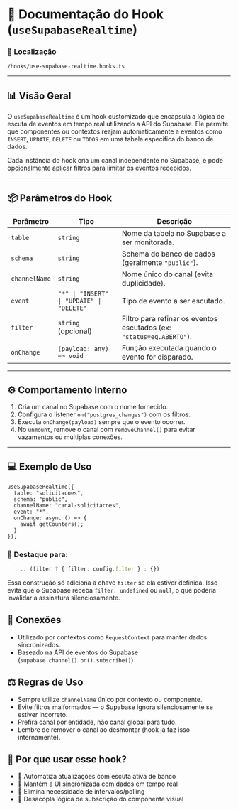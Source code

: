 # 📁 Documentação do Hook (`useSupabaseRealtime`)

### 📁 Localização

`/hooks/use-supabase-realtime.hooks.ts`

---

## 📊 Visão Geral

O `useSupabaseRealtime` é um hook customizado que encapsula a lógica de escuta de eventos em tempo real utilizando a API do Supabase. Ele permite que componentes ou contextos reajam automaticamente a eventos como `INSERT`, `UPDATE`, `DELETE` ou `TODOS` em uma tabela específica do banco de dados.

Cada instância do hook cria um canal independente no Supabase, e pode opcionalmente aplicar filtros para limitar os eventos recebidos.

---

## 📦 Parâmetros do Hook

| Parâmetro      | Tipo                                         | Descrição                                                                 |
|----------------|----------------------------------------------|---------------------------------------------------------------------------|
| `table`        | `string`                                     | Nome da tabela no Supabase a ser monitorada.                             |
| `schema`       | `string`                                     | Schema do banco de dados (geralmente `"public"`).                        |
| `channelName`  | `string`                                     | Nome único do canal (evita duplicidade).                                 |
| `event`        | `"*" \| "INSERT" \| "UPDATE" \| "DELETE"` | Tipo de evento a ser escutado.                                           |
| `filter`       | `string` (opcional)                          | Filtro para refinar os eventos escutados (ex: `"status=eq.ABERTO"`).     |
| `onChange`     | `(payload: any) => void`                     | Função executada quando o evento for disparado.                          |

---

## ⚙️ Comportamento Interno

1. Cria um canal no Supabase com o nome fornecido.
2. Configura o listener `on("postgres_changes")` com os filtros.
3. Executa `onChange(payload)` sempre que o evento ocorrer.
4. No `unmount`, remove o canal com `removeChannel()` para evitar vazamentos ou múltiplas conexões.

---

## 💻 Exemplo de Uso

```tsx
useSupabaseRealtime({
  table: "solicitacoes",
  schema: "public",
  channelName: "canal-solicitacoes",
  event: "*",
  onChange: async () => {
    await getCounters();
  }
});
```

### 🔎 Destaque para:

```ts
    ...(filter ? { filter: config.filter } : {})
```
Essa construção só adiciona a chave `filter` se ela estiver definida. Isso evita que o Supabase receba `filter: undefined` ou `null`, o que poderia invalidar a assinatura silenciosamente.


## 🔗 Conexões

- Utilizado por contextos como `RequestContext` para manter dados sincronizados.
- Baseado na API de eventos do Supabase (`supabase.channel().on().subscribe()`)


## ⚖️ Regras de Uso

- Sempre utilize `channelName` único por contexto ou componente.
- Evite filtros malformados — o Supabase ignora silenciosamente se estiver incorreto.
- Prefira canal por entidade, não canal global para tudo.
- Lembre de remover o canal ao desmontar (hook já faz isso internamente).


## 🧠 Por que usar esse hook?

- 🔄 Automatiza atualizações com escuta ativa de banco
- 🧱 Mantém a UI sincronizada com dados em tempo real
- 🧼 Elimina necessidade de intervalos/polling
- 🧩 Desacopla lógica de subscrição do componente visual
